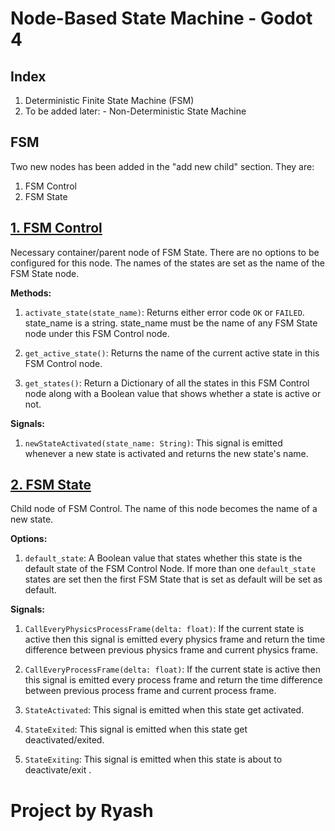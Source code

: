 # Node-Based State Machine - Godot 4

## Index

 1. Deterministic Finite State Machine (FSM)
 2. To be added later:
		 - Non-Deterministic State Machine

## FSM
Two new nodes has been added in the "add new child" section.
They are:

 1. FSM Control
 2. FSM State

## <u>**1. FSM Control**</u>

Necessary container/parent node of FSM State.
There are no options to be configured for this node.
The names of the states are set as the name of the FSM State node.

**Methods:**

 1. `activate_state(state_name)`:
Returns either error code `OK` or `FAILED`.
state_name is a string.
state_name must be the name of any FSM State node under this FSM Control node.

2. `get_active_state()`:
Returns the name of the current active state in this FSM Control node.

3. `get_states()`:
Return a Dictionary of all the states in this FSM Control node along with a Boolean value that shows whether a state is active or not.

**Signals:**

 1. `newStateActivated(state_name: String)`:
 This signal is emitted whenever a new state is activated and returns the new state's name.

## <u>**2. FSM State**</u>

Child node of FSM Control.
The name of this node becomes the name of a new state.

**Options:**

 1. `default_state`:
 A Boolean value that states whether this state is the default state of the FSM Control Node. If more than one `default_state` states are set then the first FSM State that is set as default will be set as default.
 
 **Signals:**
 
 1. `CallEveryPhysicsProcessFrame(delta: float)`:
 If the current state is active then this signal is emitted every physics frame and return the time difference between previous physics frame and current physics frame.
 
2. `CallEveryProcessFrame(delta: float)`:
 If the current state is active then this signal is emitted every process frame and return the time difference between previous process frame and current process frame.
 
3. `StateActivated`:
This signal is emitted when this state get activated.

4. `StateExited`:
This signal is emitted when this state get deactivated/exited.

5. `StateExiting`:
This signal is emitted when this state is about to deactivate/exit .

# Project by Ryash
